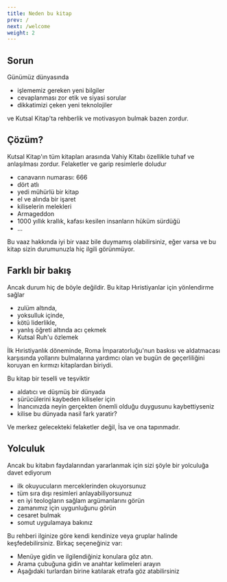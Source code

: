 ```yaml
---
title: Neden bu kitap
prev: /
next: /welcome
weight: 2
---
```


## Sorun

Günümüz dünyasında 
- işlememiz gereken yeni bilgiler
- cevaplanması zor etik ve siyasi sorular
- di̇kkati̇mi̇zi̇ çeken yeni̇ teknoloji̇ler

ve Kutsal Kitap'ta rehberlik ve motivasyon bulmak bazen zordur.

## Çözüm?

Kutsal Kitap'ın tüm kitapları arasında Vahiy Kitabı özellikle tuhaf ve anlaşılması zordur. Felaketler ve garip resimlerle doludur
- canavarın numarası: 666
- dört atlı
- yedi mühürlü bir kitap
- el ve alında bir işaret
- kiliselerin melekleri
- Armageddon
- 1000 yıllık krallık, kafası kesilen insanların hüküm sürdüğü
- ...

Bu vaaz hakkında iyi bir vaaz bile duymamış olabilirsiniz, eğer varsa ve bu kitap sizin durumunuzla hiç ilgili görünmüyor.

## Farklı bir bakış

Ancak durum hiç de böyle değildir. Bu kitap Hıristiyanlar için yönlendirme sağlar 
- zulüm altında, 
- yoksulluk içinde, 
- kötü liderlikle, 
- yanlış öğreti altında acı çekmek
- Kutsal Ruh'u özlemek

İlk Hıristiyanlık döneminde, Roma İmparatorluğu'nun baskısı ve aldatmacası karşısında yollarını bulmalarına yardımcı olan ve bugün de geçerliliğini koruyan en kırmızı kitaplardan biriydi.

Bu kitap bir teselli ve teşviktir
- aldatıcı ve düşmüş bir dünyada
- sürücülerini kaybeden kiliseler için
- İnancınızda neyin gerçekten önemli olduğu duygusunu kaybettiyseniz
- ki̇li̇se bu dünyada nasil fark yaratir?

Ve merkez gelecekteki felaketler değil, İsa ve ona tapınmadır.

## Yolculuk

Ancak bu kitabın faydalarından yararlanmak için sizi şöyle bir yolculuğa davet ediyorum
- ilk okuyucuların merceklerinden okuyorsunuz
- tüm sıra dışı resimleri anlayabiliyorsunuz
- en iyi teologların sağlam argümanlarını görün
- zamanımız için uygunluğunu görün
- cesaret bulmak 
- somut uygulamaya bakınız

Bu rehberi ilginize göre kendi kendinize veya gruplar halinde keşfedebilirsiniz. Birkaç seçeneğiniz var:
- Menüye gidin ve ilgilendiğiniz konulara göz atın.
- Arama çubuğuna gidin ve anahtar kelimeleri arayın
- Aşağıdaki turlardan birine katılarak etrafa göz atabilirsiniz
